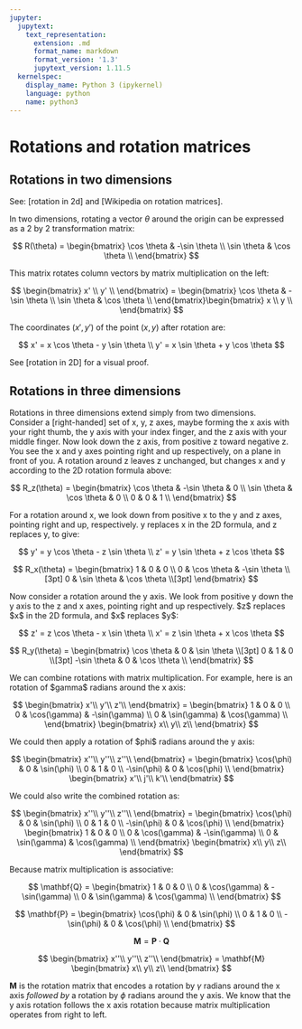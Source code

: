 ```yaml
---
jupyter:
  jupytext:
    text_representation:
      extension: .md
      format_name: markdown
      format_version: '1.3'
      jupytext_version: 1.11.5
  kernelspec:
    display_name: Python 3 (ipykernel)
    language: python
    name: python3
---
```


# Rotations and rotation matrices

## Rotations in two dimensions

See: [rotation in 2d] and [Wikipedia on rotation matrices].

In two dimensions, rotating a vector $\theta$ around the origin can be
expressed as a 2 by 2 transformation matrix:

$$
R(\theta) = \begin{bmatrix}
\cos \theta & -\sin \theta \\
\sin \theta & \cos \theta \\
\end{bmatrix}
$$

This matrix rotates column vectors by matrix multiplication on the left:

$$
\begin{bmatrix}
x' \\
y' \\
\end{bmatrix} = \begin{bmatrix}
\cos \theta & -\sin \theta \\
\sin \theta & \cos \theta \\
\end{bmatrix}\begin{bmatrix}
x \\
y \\
\end{bmatrix}
$$

The coordinates $(x',y')$ of the point $(x,y)$ after rotation are:

$$
x' = x \cos \theta - y \sin \theta \\
y' = x \sin \theta + y \cos \theta
$$

See [rotation in 2D] for a visual proof.

## Rotations in three dimensions

Rotations in three dimensions extend simply from two dimensions.  
Consider a [right-handed] set of x, y, z axes, maybe forming the x axis with your right thumb, the y axis with your index finger, and the z axis with your middle
finger.
Now look down the z axis, from positive z toward negative z.
You see the x and y axes pointing right and up respectively, on a plane in front of you.
A rotation around z leaves z unchanged, but changes x and y according to the 2D rotation formula above:

$$
R_z(\theta) =
\begin{bmatrix}
\cos \theta &  -\sin \theta & 0 \\
\sin \theta & \cos \theta & 0 \\
0 & 0 & 1 \\
\end{bmatrix}
$$

For a rotation around x, we look down from positive x to the y and z axes,
pointing right and up, respectively.  y replaces x in the 2D formula, and z
replaces y, to give:

$$
y' = y \cos \theta - z \sin \theta \\
z' = y \sin \theta + z \cos \theta
$$

$$
R_x(\theta) = \begin{bmatrix}
1 & 0 & 0 \\
0 & \cos \theta &  -\sin \theta \\[3pt]
0 & \sin \theta  &  \cos \theta \\[3pt]
\end{bmatrix}
$$

Now consider a rotation around the y axis.   We look from positive y down the
y axis to the z and x axes, pointing right and up respectively.  \$z\$ replaces
\$x\$ in the 2D formula, and \$x\$ replaces \$y\$:

$$
z' = z \cos \theta - x \sin \theta \\
x' = z \sin \theta + x \cos \theta
$$

$$
R_y(\theta) = \begin{bmatrix}
\cos \theta & 0 & \sin \theta \\[3pt]
0 & 1 & 0 \\[3pt]
-\sin \theta & 0 & \cos \theta \\
\end{bmatrix}
$$

We can combine rotations with matrix multiplication. For example, here is an
rotation of \$gamma\$ radians around the x axis:

$$
\begin{bmatrix}
x'\\
y'\\
z'\\
\end{bmatrix} =
\begin{bmatrix}
1 & 0 & 0 \\
0 & \cos(\gamma) & -\sin(\gamma) \\
0 & \sin(\gamma) & \cos(\gamma) \\
\end{bmatrix}
\begin{bmatrix}
x\\
y\\
z\\
\end{bmatrix}
$$

We could then apply a rotation of \$phi\$ radians around the y axis:

$$
\begin{bmatrix}
x''\\
y''\\
z''\\
\end{bmatrix} =
\begin{bmatrix}
\cos(\phi) & 0 & \sin(\phi) \\
0 & 1 & 0 \\
-\sin(\phi) & 0 & \cos(\phi) \\
\end{bmatrix}
\begin{bmatrix}
x'\\
j'\\
k'\\
\end{bmatrix}
$$

We could also write the combined rotation as:

$$
\begin{bmatrix}
x''\\
y''\\
z''\\
\end{bmatrix} =
\begin{bmatrix}
\cos(\phi) & 0 & \sin(\phi) \\
0 & 1 & 0 \\
-\sin(\phi) & 0 & \cos(\phi) \\
\end{bmatrix}
\begin{bmatrix}
1 & 0 & 0 \\
0 & \cos(\gamma) & -\sin(\gamma) \\
0 & \sin(\gamma) & \cos(\gamma) \\
\end{bmatrix}
\begin{bmatrix}
x\\
y\\
z\\
\end{bmatrix}
$$

Because matrix multiplication is associative:

$$
\mathbf{Q} = \begin{bmatrix}
1 & 0 & 0 \\
0 & \cos(\gamma) & -\sin(\gamma) \\
0 & \sin(\gamma) & \cos(\gamma) \\
\end{bmatrix}
$$

$$
\mathbf{P} = \begin{bmatrix}
\cos(\phi) & 0 & \sin(\phi) \\
0 & 1 & 0 \\
-\sin(\phi) & 0 & \cos(\phi) \\
\end{bmatrix}
$$

$$
\mathbf{M} = \mathbf{P} \cdot \mathbf{Q}
$$

$$
\begin{bmatrix}
x''\\
y''\\
z''\\
\end{bmatrix} =
\mathbf{M}
\begin{bmatrix}
x\\
y\\
z\\
\end{bmatrix}
$$

$\mathbf{M}$ is the rotation matrix that encodes a rotation by
$\gamma$ radians around the x axis *followed by* a rotation by
$\phi$ radians around the y axis.  We know that the y axis rotation
follows the x axis rotation because matrix multiplication operates from right
to left.
